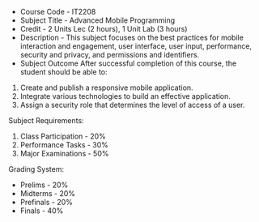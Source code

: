 - Course Code - IT2208
- Subject Title - Advanced Mobile Programming
- Credit - 2 Units Lec (2 hours), 1 Unit Lab (3 hours)
- Description - This subject focuses on the best practices for mobile interaction and engagement, user interface, user input, performance, security and privacy, and permissions and identifiers.
- Subject Outcome 
After successful completion of this course, the student should be able to:
1. Create and publish a responsive mobile application.
2. Integrate various technologies to build an effective application.
3. Assign a security role that determines the level of access of a user.

Subject Requirements:
1. Class Participation - 20%
2. Performance Tasks - 30%
3. Major Examinations - 50%

Grading System:
- Prelims - 20%
- Midterms - 20%
- Prefinals - 20%
- Finals - 40%
